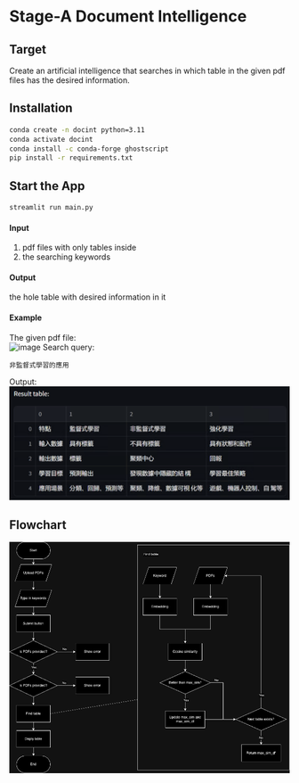 # Stage-A Document Intelligence

## Target

Create an artificial intelligence that searches in which table in the given pdf files has the desired information.

## Installation

```bash
conda create -n docint python=3.11
conda activate docint
conda install -c conda-forge ghostscript
pip install -r requirements.txt
```

## Start the App

```bash
streamlit run main.py
```  

#### Input

1. pdf files with only tables inside
2. the searching keywords

#### Output

the hole table with desired information in it

#### Example

The given pdf file:  
![image](https://github.com/Stage-A/Document-Intelligence/blob/main/images/example1.png)
Search query:  

```commandline
非監督式學習的應用
```

Output:
![image](./images/result.png)

## Flowchart

![image](./images/flowchart.png)